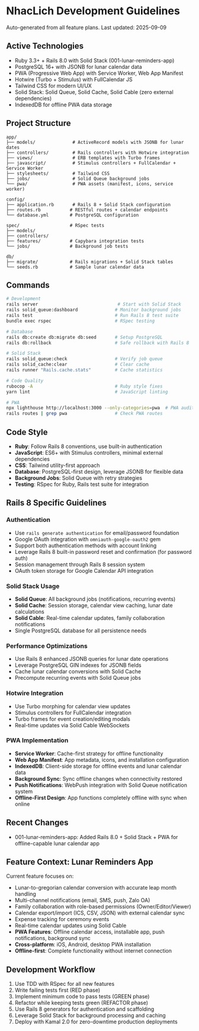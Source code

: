 # NhacLich Development Guidelines

Auto-generated from all feature plans. Last updated: 2025-09-09

## Active Technologies
- Ruby 3.3+ + Rails 8.0 with Solid Stack (001-lunar-reminders-app)
- PostgreSQL 16+ with JSONB for lunar calendar data
- PWA (Progressive Web App) with Service Worker, Web App Manifest
- Hotwire (Turbo + Stimulus) with FullCalendar JS
- Tailwind CSS for modern UI/UX
- Solid Stack: Solid Queue, Solid Cache, Solid Cable (zero external dependencies)
- IndexedDB for offline PWA data storage

## Project Structure
```
app/
├── models/              # ActiveRecord models with JSONB for lunar dates
├── controllers/         # Rails controllers with Hotwire integration
├── views/               # ERB templates with Turbo frames
├── javascript/          # Stimulus controllers + FullCalendar + Service Worker
├── stylesheets/         # Tailwind CSS
├── jobs/                # Solid Queue background jobs
└── pwa/                 # PWA assets (manifest, icons, service worker)

config/
├── application.rb       # Rails 8 + Solid Stack configuration
├── routes.rb           # RESTful routes + calendar endpoints
└── database.yml        # PostgreSQL configuration

spec/                   # RSpec tests
├── models/
├── controllers/
├── features/           # Capybara integration tests
└── jobs/               # Background job tests

db/
├── migrate/            # Rails migrations + Solid Stack tables
└── seeds.rb            # Sample lunar calendar data
```

## Commands
```bash
# Development
rails server                              # Start with Solid Stack
rails solid_queue:dashboard              # Monitor background jobs
rails test                               # Run Rails 8 test suite
bundle exec rspec                        # RSpec testing

# Database
rails db:create db:migrate db:seed       # Setup PostgreSQL
rails db:rollback                        # Safe rollback with Rails 8

# Solid Stack
rails solid_queue:check                  # Verify job queue
rails solid_cache:clear                  # Clear cache
rails runner "Rails.cache.stats"         # Cache statistics

# Code Quality  
rubocop -A                               # Ruby style fixes
yarn lint                                # JavaScript linting

# PWA
npx lighthouse http://localhost:3000 --only-categories=pwa  # PWA audit
rails routes | grep pwa                  # Check PWA routes
```

## Code Style
- **Ruby**: Follow Rails 8 conventions, use built-in authentication
- **JavaScript**: ES6+ with Stimulus controllers, minimal external dependencies
- **CSS**: Tailwind utility-first approach
- **Database**: PostgreSQL-first design, leverage JSONB for flexible data
- **Background Jobs**: Solid Queue with retry strategies
- **Testing**: RSpec for Ruby, Rails test suite for integration

## Rails 8 Specific Guidelines

### Authentication
- Use `rails generate authentication` for email/password foundation
- Google OAuth integration with `omniauth-google-oauth2` gem
- Support both authentication methods with account linking
- Leverage Rails 8 built-in password reset and confirmation (for password auth)
- Session management through Rails 8 session system
- OAuth token storage for Google Calendar API integration

### Solid Stack Usage
- **Solid Queue**: All background jobs (notifications, recurring events)
- **Solid Cache**: Session storage, calendar view caching, lunar date calculations
- **Solid Cable**: Real-time calendar updates, family collaboration notifications
- Single PostgreSQL database for all persistence needs

### Performance Optimizations
- Use Rails 8 enhanced JSONB queries for lunar date operations
- Leverage PostgreSQL GIN indexes for JSONB fields
- Cache lunar calendar conversions with Solid Cache
- Precompute recurring events with Solid Queue jobs

### Hotwire Integration
- Use Turbo morphing for calendar view updates
- Stimulus controllers for FullCalendar integration
- Turbo frames for event creation/editing modals
- Real-time updates via Solid Cable WebSockets

### PWA Implementation
- **Service Worker**: Cache-first strategy for offline functionality
- **Web App Manifest**: App metadata, icons, and installation configuration
- **IndexedDB**: Client-side storage for offline events and lunar calendar data
- **Background Sync**: Sync offline changes when connectivity restored
- **Push Notifications**: WebPush integration with Solid Queue notification system
- **Offline-First Design**: App functions completely offline with sync when online

## Recent Changes
- 001-lunar-reminders-app: Added Rails 8.0 + Solid Stack + PWA for offline-capable lunar calendar app

## Feature Context: Lunar Reminders App
Current feature focuses on:
- Lunar-to-gregorian calendar conversion with accurate leap month handling
- Multi-channel notifications (email, SMS, push, Zalo OA)
- Family collaboration with role-based permissions (Owner/Editor/Viewer)
- Calendar export/import (ICS, CSV, JSON) with external calendar sync
- Expense tracking for ceremony events
- Real-time calendar updates using Solid Cable
- **PWA Features**: Offline calendar access, installable app, push notifications, background sync
- **Cross-platform**: iOS, Android, desktop PWA installation
- **Offline-first**: Complete functionality without internet connection

## Development Workflow
1. Use TDD with RSpec for all new features
2. Write failing tests first (RED phase)
3. Implement minimum code to pass tests (GREEN phase)
4. Refactor while keeping tests green (REFACTOR phase)
5. Use Rails 8 generators for authentication and scaffolding
6. Leverage Solid Stack for background processing and caching
7. Deploy with Kamal 2.0 for zero-downtime production deployments

<!-- MANUAL ADDITIONS START -->
<!-- Add any manual context here that shouldn't be overwritten -->
<!-- MANUAL ADDITIONS END -->